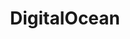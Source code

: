 ---
title: DigitalOcean
menu:
  product_pharmer_0.1.0-alpha.2:
    identifier: digital-ocean
    name: DigitalOcean
    parent: cloud
    weight: 20
left_menu: product_pharmer_0.1.0-alpha.2 
---
